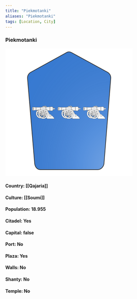 ```yaml
---
title: "Piekmotanki"
aliases: "Piekmotanki"
tags: [Location, City]
---
```

### Piekmotanki
![](attachment/8b2b98917a11a4689b0ab6f3d98b4a44.svg)

#### Country: [[Qajaria]]

#### Culture: [[Soumi]]

#### Population: 18.955

#### Citadel: Yes

#### Capital: false

#### Port: No

#### Plaza: Yes

#### Walls: No

#### Shanty: No

#### Temple: No

